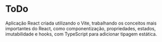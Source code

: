 # ToDo

Aplicação React criada utilizando o Vite, trabalhando os conceitos mais importantes do React, como componentização, propriedades, estados, imutabilidade e hooks, com TypeScript para adicionar tipagem estática.
